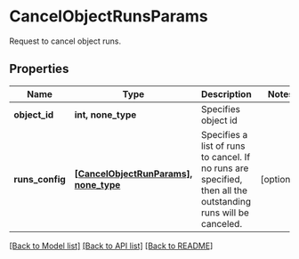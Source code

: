# CancelObjectRunsParams

Request to cancel object runs.

## Properties
Name | Type | Description | Notes
------------ | ------------- | ------------- | -------------
**object_id** | **int, none_type** | Specifies object id | 
**runs_config** | [**[CancelObjectRunParams], none_type**](CancelObjectRunParams.md) | Specifies a list of runs to cancel. If no runs are specified, then all the outstanding runs will be canceled. | [optional] 

[[Back to Model list]](../README.md#documentation-for-models) [[Back to API list]](../README.md#documentation-for-api-endpoints) [[Back to README]](../README.md)


